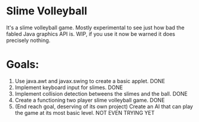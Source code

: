 # Slime Volleyball
It's a slime volleyball game. Mostly experimental to see just how bad the fabled Java graphics API is. WIP, if you use it now be warned it does precisely nothing.

# Goals:
1. Use java.awt and javax.swing to create a basic applet. DONE
2. Implement keyboard input for slimes. DONE
3. Implement collision detection betweens the slimes and the ball. DONE
4. Create a functioning two player slime volleyball game. DONE
4. (End reach goal, deserving of its own project) Create an AI that can play the game at its most basic level. NOT EVEN TRYING YET

